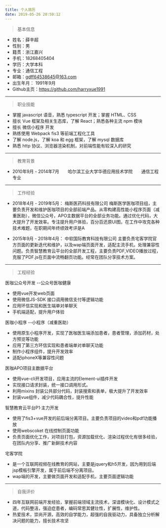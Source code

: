 ```yaml
---
title: 个人简历
date: 2019-05-26 20:59:12
---
```

> 基本信息

- 姓名：薛辛超
- 性别：男
- 籍贯：浙江嘉兴
- 手机：18268405404
- 学历：大学本科
- 专业：通信工程
- 邮箱：gdff64538645@163.com
- 出生年月： 1991年9月
- Github主页：https://github.com/harryxue1991

***

> 职业技能

- 掌握 javascript 语音，熟悉 typescript 开发；掌握 HTML、CSS 
- 擅长 Vue 框架及相关生态库，了解 React；熟悉各种主流 npm 模块 
- 擅长 微信小程序 开发
- 熟练使用 Webpack fis3 等前端工程化工具 
- 了解 node.js，了解 koa 和 egg 框架，了解 mysql 数据库
- 熟悉 http 协议、浏览器渲染机制，对前端性能有较深入的研究

***

> 教育背景

- 2010年9月 - 2014年7月　　哈尔滨工业大学华德应用技术学院　　通信工程专业

***

> 工作经验

- 2018年4月 - 2019年5月： 梅斯医药科技有限公司
  梅斯医学医咖项目组，主要负责开发和维护医咖项目的全部前端产品。从零构建高性能小程序页面（减重医助），微信公众号，APO主数据平台的全部业务功能。通过优化代码，大大提升了开发效率。专注提升用户体验，百分百还原UI图，在工作中攻克各种技术难题，在职期间年终绩效考评是A

- 2015年9月 - 2018年4月： 中软国际教育科技有限公司
  主要负责宅客学院官方页面的更新迭代和维护，以及wap端页面开发，适配主流手机，处理兼容性问题。负责智慧教育云平台的全部开发工程，主要负责PDF,VIDEO播放过程，克服了PDF.js在页面中流畅翻页功能。经常在团队分享技术方案。

***

> 工程经验

医咖公众号开发  --公众号医咖健康

- 使用vue开发web页面
- 使用微信JS-SDK 接口调用微信支付等逻辑功能
- 应用环信实现和医生端单对单聊天
- 手机端适配，提升用户体验

医咖小程序  --小程序（减重医助）

- 使用原生小程序开发，实现了医咖医生端添加患者，患者管理，添加药材，处方预览等功能
- 应用了第三方环信实现和患者端单对单聊天功能
- 制作小程序组件，提升开发效率 
- 适配iphoneX等兼容性问题

医咖APO项目主数据平台

- 使用vue-cli开发项目，应用主流的Element-ui插件开发
- 实现接口请求封装，统一接口调用形式。
- 利用mixins 封装公共部分代码，封装搜索和表单，极大提升了开发效率
- 封装vue组件，减少代码耦合性，提升性能

智慧教育云平台P1·主力开发

- 使用了fis3+vue开发的前后端分离项目。主要负责项目的video和pdf功能播放
- 使用webscoket 在线控制页面功能
- 负责页面优化工作，对项目打包，资源加载优化、渲染过程优化有很多经验，在团队内分享、推广新鲜技术内容

宅客学院

- 是一个互联网视频在线教育的网站，主要是jquery和h5开发，因为用到后端jsp模板引擎开发，属于前后端不分离项目。
- wap端的开发，主要做页面开发和适配手机，主要页面逻辑功能


***

> 自我评价

- 四年互联网前端开发经验，掌握前端领域主流技术，深谙模块化、设计模式之道，代码整洁，强迫症患者，编码常思其健壮性，扩展性，维护性。
- 热爱技术，崇尚开源，高效的自学能力，超强的自我驱动力，具备独立分析解决问题的能力，擅长技术攻坚